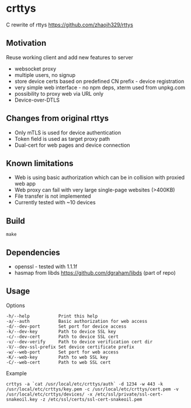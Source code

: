 # crttys
C rewrite of rttys https://github.com/zhaojh329/rttys

## Motivation
Reuse working client and add new features to server
* websocket proxy
* multiple users, no signup
* store device certs based on predefined CN prefix - device registration
* very simple web interface - no npm deps, xterm used from unpkg.com
* possibility to proxy web via URL only
* Device-over-DTLS

## Changes from original rttys
* Only mTLS is used for device authentication
* Token field is used as target proxy path
* Dual-cert for web pages and device connection

## Known limitations
* Web is using basic authorization which can be in collision with proxied web app
* Web proxy can fail with very large single-page websites (>400KB)
* File transfer is not implemented
* Currently tested with ~10 devices

## Build
```make```

## Dependencies
* openssl - tested with 1.1.1f
* hasmap from libds https://github.com/dgraham/libds (part of repo)

## Usage
Options
```
-h/--help	    	Print this help
-a/--auth		    Basic authorization for web access
-d/--dev-port		Set port for device access
-k/--dev-key		Path to device SSL key
-c/--dev-cert		Path to device SSL cert
-v/--dev-verify		Path to device verification cert dir
-V/--dev-ssl-prefix	Set device certificate prefix
-w/--web-port		Set port for web access
-K/--web-key		Path to web SSL key
-C/--web-cert		Path to web SSL cert
```

Example
```
crttys -a `cat /usr/local/etc/crttys/auth` -d 1234 -w 443 -k /usr/local/etc/crttys/key.pem -c /usr/local/etc/crttys/cert.pem -v /usr/local/etc/crttys/devices/ -x /etc/ssl/private/ssl-cert-snakeoil.key -z /etc/ssl/certs/ssl-cert-snakeoil.pem
```